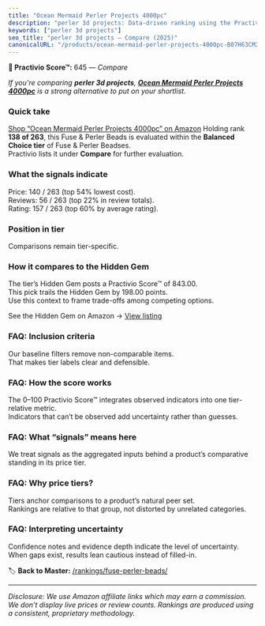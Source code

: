 ```yaml
---
title: "Ocean Mermaid Perler Projects 4000pc"
description: "perler 3d projects: Data-driven ranking using the Practivio Score™. Positioned by quality, value, demand, findability, momentum."
keywords: ["perler 3d projects"]
seo_title: "perler 3d projects — Compare (2025)"
canonicalURL: "/products/ocean-mermaid-perler-projects-4000pc-B07H63CM24/"
---
```


**🛒 Practivio Score™:** 645 — _Compare_


*If you're comparing **perler 3d projects**, **[Ocean Mermaid Perler Projects 4000pc](https://www.amazon.com/dp/B07H63CM24?tag=practivio-20)** is a strong alternative to put on your shortlist.*
### Quick take
[Shop “Ocean Mermaid Perler Projects 4000pc” on Amazon](https://www.amazon.com/dp/B07H63CM24?tag=practivio-20)
Holding rank **138 of 263**, this Fuse & Perler Beads is evaluated within the **Balanced Choice tier** of Fuse & Perler Beadses.  
Practivio lists it under **Compare** for further evaluation.

### What the signals indicate
Price: 140 / 263 (top 54% lowest cost).  
Reviews: 56 / 263 (top 22% in review totals).  
Rating: 157 / 263 (top 60% by average rating).  

### Position in tier
Comparisons remain tier-specific.

### How it compares to the Hidden Gem
The tier’s Hidden Gem posts a Practivio Score™ of 843.00.  
This pick trails the Hidden Gem by 198.00 points.  
Use this context to frame trade-offs among competing options.  

See the Hidden Gem on Amazon → [View listing](https://www.amazon.com/dp/B013TS50NQ?tag=practivio-20)

### FAQ: Inclusion criteria
Our baseline filters remove non-comparable items.  
That makes tier labels clear and defensible.

### FAQ: How the score works
The 0–100 Practivio Score™ integrates observed indicators into one tier-relative metric.  
Indicators that can’t be observed add uncertainty rather than guesses.

### FAQ: What “signals” means here
We treat signals as the aggregated inputs behind a product’s comparative standing in its price tier.

### FAQ: Why price tiers?
Tiers anchor comparisons to a product’s natural peer set.  
Rankings are relative to that group, not distorted by unrelated categories.

### FAQ: Interpreting uncertainty
Confidence notes and evidence depth indicate the level of uncertainty.  
When gaps exist, results lean cautious instead of filled-in.

<!-- Missing template for Compare/CompareWithinPriceClass -->


🏷️ **Back to Master:** [/rankings/fuse-perler-beads/](/rankings/fuse-perler-beads/)

---
_Disclosure: We use Amazon affiliate links which may earn a commission. We don’t display live prices or review counts. Rankings are produced using a consistent, proprietary methodology._
